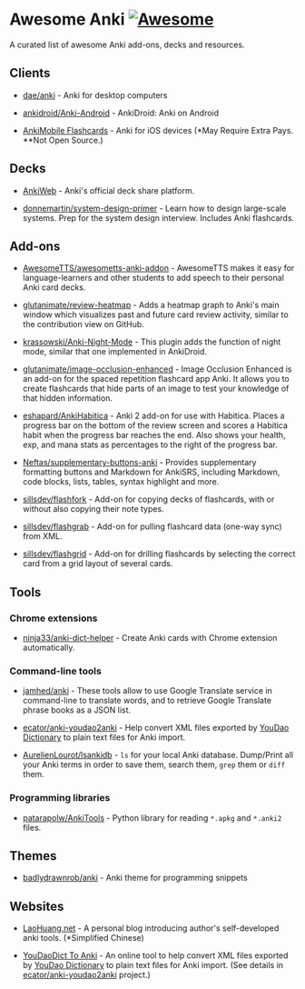 ﻿# Awesome Anki [![Awesome](https://cdn.rawgit.com/sindresorhus/awesome/d7305f38d29fed78fa85652e3a63e154dd8e8829/media/badge.svg)](https://github.com/sindresorhus/awesome)

A curated list of awesome Anki add-ons, decks and resources.

## Clients

- [dae/anki](https://github.com/dae/anki) - Anki for desktop computers

- [ankidroid/Anki-Android](https://github.com/ankidroid/Anki-Android) - AnkiDroid: Anki on Android

- [AnkiMobile Flashcards](https://itunes.apple.com/us/app/ankimobile-flashcards/id373493387?mt=8) - Anki for iOS devices (*May Require Extra Pays. **Not Open Source.)

## Decks

- [AnkiWeb](https://ankiweb.net/shared/decks/) - Anki's official deck share platform.

- [donnemartin/system-design-primer](https://github.com/donnemartin/system-design-primer/tree/master/resources/flash_cards) - Learn how to design large-scale systems. Prep for the system design interview. Includes Anki flashcards.

## Add-ons

- [AwesomeTTS/awesometts-anki-addon](https://github.com/AwesomeTTS/awesometts-anki-addon) - AwesomeTTS makes it easy for language-learners and other students to add speech to their personal Anki card decks.

- [glutanimate/review-heatmap](https://github.com/glutanimate/review-heatmap) - Adds a heatmap graph to Anki's main window which visualizes past and future card review activity, similar to the contribution view on GitHub.

- [krassowski/Anki-Night-Mode](https://github.com/krassowski/Anki-Night-Mode) - This plugin adds the function of night mode, similar that one implemented in AnkiDroid.

- [glutanimate/image-occlusion-enhanced](https://github.com/glutanimate/image-occlusion-enhanced) - Image Occlusion Enhanced is an add-on for the spaced repetition flashcard app Anki. It allows you to create flashcards that hide parts of an image to test your knowledge of that hidden information.

- [eshapard/AnkiHabitica](https://github.com/eshapard/AnkiHabitica) - Anki 2 add-on for use with Habitica. Places a progress bar on the bottom of the review screen and scores a Habitica habit when the progress bar reaches the end. Also shows your health, exp, and mana stats as percentages to the right of the progress bar.

- [Neftas/supplementary-buttons-anki](https://github.com/Neftas/supplementary-buttons-anki) - Provides supplementary formatting buttons and Markdown for AnkiSRS, including Markdown, code blocks, lists, tables, syntax highlight and more.

* [sillsdev/flashfork](https://github.com/sillsdev/flashfork) - Add-on for copying decks of flashcards, with or without also copying their note types.

* [sillsdev/flashgrab](https://github.com/sillsdev/flashgrab) - Add-on for pulling flashcard data (one-way sync) from XML.

* [sillsdev/flashgrid](https://github.com/sillsdev/flashgrid) - Add-on for drilling flashcards by selecting the correct card from a grid layout of several cards.

## Tools

### Chrome extensions

- [ninja33/anki-dict-helper](https://github.com/ninja33/anki-dict-helper) - Create Anki cards with Chrome extension automatically.

### Command-line tools

- [jamhed/anki](https://github.com/jamhed/anki) - These tools allow to use Google Translate service in command-line to translate words, and to retrieve Google Translate phrase books as a JSON list.

- [ecator/anki-youdao2anki](https://github.com/ecator/anki-youdao2anki) - Help convert XML files exported by [YouDao Dictionary](http://youdao.com/) to plain text files for Anki import.

- [AurelienLourot/lsankidb](https://github.com/AurelienLourot/lsankidb) - `ls` for your local Anki database. Dump/Print all your Anki terms in order to save them, search them, `grep` them or `diff` them.

### Programming libraries

- [patarapolw/AnkiTools](https://github.com/patarapolw/AnkiTools) - Python library for reading `*.apkg` and `*.anki2` files.

## Themes

- [badlydrawnrob/anki](https://github.com/badlydrawnrob/anki) - Anki theme for programming snippets

## Websites

- [LaoHuang.net](http://www.laohuang.net/) - A personal blog introducing author's self-developed anki tools. (*Simplified Chinese)

- [YouDaoDict To Anki](http://yd2anki.nocode.site/) - An online tool to help convert XML files exported by [YouDao Dictionary](http://youdao.com/) to plain text files for Anki import. (See details in [ecator/anki-youdao2anki](https://github.com/ecator/anki-youdao2anki) project.)
